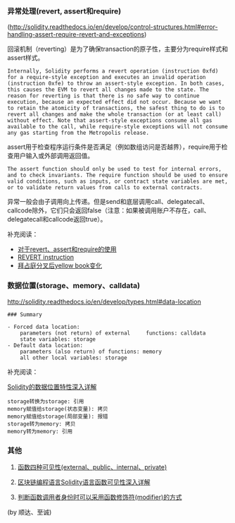 ### 异常处理(revert, assert和require)
(http://solidity.readthedocs.io/en/develop/control-structures.html#error-handling-assert-require-revert-and-exceptions)

回滚机制（reverting）是为了确保transaction的原子性，主要分为require样式和assert样式。

    Internally, Solidity performs a revert operation (instruction 0xfd) for a require-style exception and executes an invalid operation (instruction 0xfe) to throw an assert-style exception. In both cases, this causes the EVM to revert all changes made to the state. The reason for reverting is that there is no safe way to continue execution, because an expected effect did not occur. Because we want to retain the atomicity of transactions, the safest thing to do is to revert all changes and make the whole transaction (or at least call) without effect. Note that assert-style exceptions consume all gas available to the call, while require-style exceptions will not consume any gas starting from the Metropolis release.

assert用于检查程序运行条件是否满足（例如数组访问是否越界），require用于检查用户输入或外部调用返回值。

    The assert function should only be used to test for internal errors, and to check invariants. The require function should be used to ensure valid conditions, such as inputs, or contract state variables are met, or to validate return values from calls to external contracts.

异常一般会由子调用向上传递。但是send和底层调用call、delegatecall、callcode除外，它们只会返回false（注意：如果被调用账户不存在，call、delegatecall和callcode返回true）。

补充阅读：

- [对于revert、assert和require的使用](https://medium.com/blockchannel/the-use-of-revert-assert-and-require-in-solidity-and-the-new-revert-opcode-in-the-evm-1a3a7990e06e)
- [REVERT instruction](https://github.com/ethereum/EIPs/pull/206)
- [拜占庭分叉后yellow book变化](https://github.com/ethereum/yellowpaper/issues/229)
### 数据位置(storage、memory、calldata)
http://solidity.readthedocs.io/en/develop/types.html#data-location

    ### Summary

    - Forced data location:
        parameters (not return) of external     functions: calldata
        state variables: storage
    - Default data location:
        parameters (also return) of functions: memory
        all other local variables: storage
补充阅读：

[Solidity的数据位置特性深入详解](http://me.tryblockchain.org/solidity-data-location.html)

    storage转换为storage: 引用
    memory赋值给storage(状态变量): 拷贝
    memory赋值给storage(局部变量): 报错
    storage转为memory: 拷贝
    memory转为memory: 引用

### 其他
1. [函数四种可见性(external、public、internal、private)](https://solidity.readthedocs.io/en/develop/contracts.html#visibility-and-getters)

2. [区块链编程语言Solidity语言函数可见性深入详解](http://www.jianshu.com/p/c3e3ccb466ec)
3. [判断函数调用者身份时可以采用函数修饰符(modifier)的方式](https://solidity.readthedocs.io/en/latest/contracts.html#function-modifiers)

(by 顺达、至诚)
